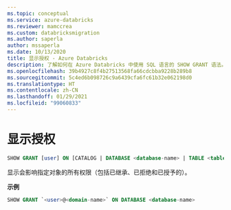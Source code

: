 ```yaml
---
ms.topic: conceptual
ms.service: azure-databricks
ms.reviewer: mamccrea
ms.custom: databricksmigration
ms.author: saperla
author: mssaperla
ms.date: 10/13/2020
title: 显示授权 - Azure Databricks
description: 了解如何在 Azure Databricks 中使用 SQL 语言的 SHOW GRANT 语法。
ms.openlocfilehash: 39b4927c8f4b27513568fa66cdcbba9228b289b8
ms.sourcegitcommit: 5c4ed6b098726c9a6439cfa6fc61b32e062198d0
ms.translationtype: HT
ms.contentlocale: zh-CN
ms.lasthandoff: 01/29/2021
ms.locfileid: "99060833"
---
```

# <a name="show-grant"></a>显示授权

```sql
SHOW GRANT [user] ON [CATALOG | DATABASE <database-name> | TABLE <table-name> | VIEW <view-name> | FUNCTION <function-name> | ANONYMOUS FUNCTION | ANY FILE]
```

显示会影响指定对象的所有权限（包括已继承、已拒绝和已授予的）。

**示例**

```sql
SHOW GRANT `<user>@<domain-name>` ON DATABASE <database-name>
```